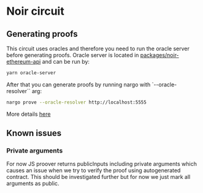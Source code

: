 # Noir circuit

## Generating proofs

This circuit uses oracles and therefore you need to run the oracle server before generating proofs.
Oracle server is located in [packages/noir-ethereum-api](../packages/noir-ethereum-api) and can be run by:

```sh
yarn oracle-server
```

After that you can generate proofs by running nargo with `--oracle-resolver`` arg:

```sh
nargo prove --oracle-resolver http://localhost:5555
```

More details [here](https://noir-lang.org/docs/how_to/how-to-oracles/#step-3---usage-with-nargo)

## Known issues

### Private arguments

For now JS proover returns publicInputs including private arguments which causes an issue when we try to verify the proof using autogenerated contract. This should be investigated further but for now we just mark all arguments as public.
